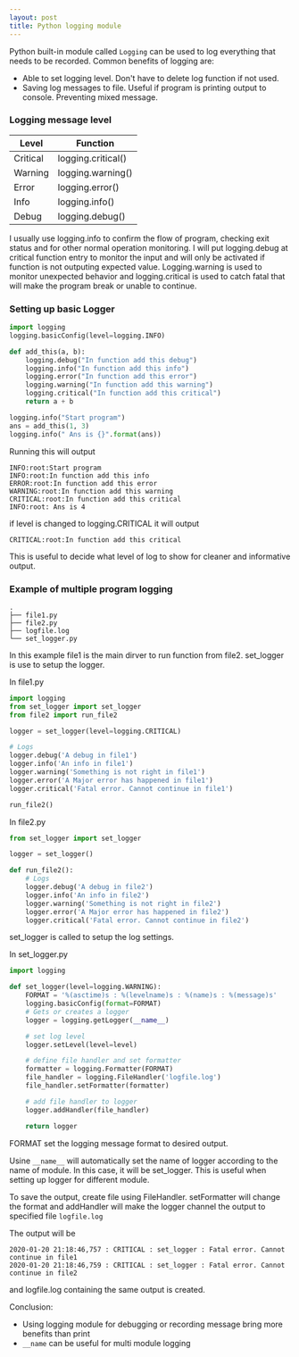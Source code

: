 ```yaml
---
layout: post
title: Python logging module
---
```


Python built-in module called ```Logging``` can be used to log everything that needs to be recorded. Common benefits of logging are:
- Able to set logging level. Don't have to delete log function if not used. 
- Saving log messages to file. Useful if program is printing output to console. Preventing mixed message.

### Logging message level

| Level    | Function           |
|----------|--------------------|
| Critical | logging.critical() |
| Warning  | logging.warning()  |
| Error    | logging.error()    |
| Info     | logging.info()     |
| Debug    | logging.debug()    |

I usually use logging.info to confirm the flow of program, checking exit status and for other normal operation monitoring. I will put logging.debug at critical function entry to monitor the input and will only be activated if function is not outputing expected value. Logging.warning is used to monitor unexpected behavior and logging.critical is used to catch fatal that will make the program break or unable to continue.

### Setting up basic Logger

```python
import logging
logging.basicConfig(level=logging.INFO)

def add_this(a, b):
    logging.debug("In function add this debug")
    logging.info("In function add this info")
    logging.error("In function add this error")
    logging.warning("In function add this warning")
    logging.critical("In function add this critical")
    return a + b

logging.info("Start program")
ans = add_this(1, 3)
logging.info(" Ans is {}".format(ans))
```
Running this will output

```
INFO:root:Start program
INFO:root:In function add this info
ERROR:root:In function add this error
WARNING:root:In function add this warning
CRITICAL:root:In function add this critical
INFO:root: Ans is 4
```
if level is changed to logging.CRITICAL it will output

```
CRITICAL:root:In function add this critical
```

This is useful to decide what level of log to show for cleaner and informative output.

### Example of multiple program logging
```
.
├── file1.py
├── file2.py
├── logfile.log
└── set_logger.py
```
In this example file1 is the main dirver to run function from file2. set_logger is use to setup the logger.

In file1.py
```python
import logging
from set_logger import set_logger
from file2 import run_file2

logger = set_logger(level=logging.CRITICAL)

# Logs
logger.debug('A debug in file1')
logger.info('An info in file1')
logger.warning('Something is not right in file1')
logger.error('A Major error has happened in file1')
logger.critical('Fatal error. Cannot continue in file1')

run_file2()
```

In file2.py
```python
from set_logger import set_logger

logger = set_logger()

def run_file2():
    # Logs
    logger.debug('A debug in file2')
    logger.info('An info in file2')
    logger.warning('Something is not right in file2')
    logger.error('A Major error has happened in file2')
    logger.critical('Fatal error. Cannot continue in file2')
```
set_logger is called to setup the log settings. 

In set_logger.py
```python
import logging

def set_logger(level=logging.WARNING):
    FORMAT = '%(asctime)s : %(levelname)s : %(name)s : %(message)s'
    logging.basicConfig(format=FORMAT)
    # Gets or creates a logger
    logger = logging.getLogger(__name__)

    # set log level
    logger.setLevel(level=level)

    # define file handler and set formatter
    formatter = logging.Formatter(FORMAT)
    file_handler = logging.FileHandler('logfile.log')
    file_handler.setFormatter(formatter)

    # add file handler to logger
    logger.addHandler(file_handler)

    return logger
```
FORMAT set the logging message format to desired output.

Usine ```__name__``` will automatically set the name of logger according to the name of module. In this case, it will be set_logger. This is useful when setting up logger for different module.

To save the output, create file using FileHandler. setFormatter will change the format and addHandler will make the logger channel the output to specified file ```logfile.log```

The output will be 
```
2020-01-20 21:18:46,757 : CRITICAL : set_logger : Fatal error. Cannot continue in file1
2020-01-20 21:18:46,759 : CRITICAL : set_logger : Fatal error. Cannot continue in file2
```
and logfile.log containing the same output is created.

Conclusion:
- Using logging module for debugging or recording message bring more benefits than print
- ```__name``` can be useful for multi module logging
